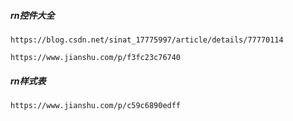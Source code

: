 ##### rn控件大全
    https://blog.csdn.net/sinat_17775997/article/details/77770114
    
    https://www.jianshu.com/p/f3fc23c76740
    
##### rn样式表
    https://www.jianshu.com/p/c59c6890edff